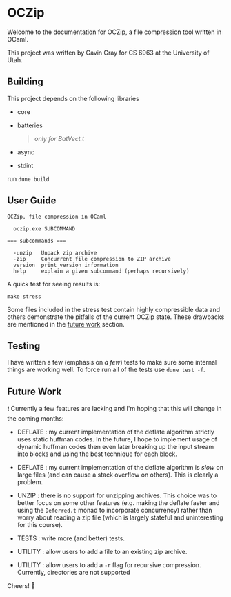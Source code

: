 OCZip
=====

Welcome to the documentation for OCZip, a file compression tool written in OCaml.

This project was written by Gavin Gray for CS 6963 at the University of Utah.

Building
--------

This project depends on the following libraries

* core

* batteries
  > *only for BatVect.t* 

* async

* stdint

run `dune build`

User Guide
----------

```
OCZip, file compression in OCaml

  oczip.exe SUBCOMMAND

=== subcommands ===

  -unzip   Unpack zip archive
  -zip     Concurrent file compression to ZIP archive
  version  print version information
  help     explain a given subcommand (perhaps recursively)
```

A quick test for seeing results is:

`make stress`

Some files included in the stress test contain highly compressible data and others
demonstrate the pitfalls of the current OCZip state. These drawbacks are mentioned
in the [future work](#future-work) section.

Testing
-------

I have written a few (emphasis on *a few*) tests to make sure some internal things are working
well. To force run all of the tests use `dune test -f`.

Future Work
-----------
:exclamation: Currently a few features are lacking and I'm hoping that this will change in the coming months:

* DEFLATE : my current implementation of the deflate algorithm strictly uses static huffman codes.
In the future, I hope to implement usage of dynamic huffman codes then even later breaking up the 
input stream into blocks and using the best technique for each block.

* DEFLATE : my current implementation of the deflate algorithm is *slow* on large files (and can
cause a stack overflow on others). This is clearly a problem.

* UNZIP : there is no support for unzipping archives. This choice was to better focus on some other
features (e.g. making the deflate faster and using the `Deferred.t` monad to incorporate concurrency)
rather than worry about reading a zip file (which is largely stateful and uninteresting for this course).

* TESTS : write more (and better) tests.

* UTILITY : allow users to add a file to an existing zip archive.

* UTILITY : allow users to add a `-r` flag for recursive compression. 
Currently, directories are not supported

Cheers! :beers:

